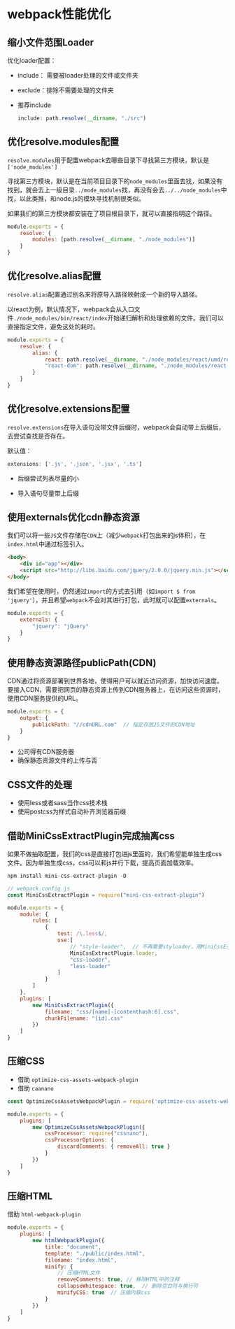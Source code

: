 # webpack性能优化

## 缩小文件范围Loader

优化loader配置：

* include： 需要被loader处理的文件或文件夹

* exclude：排除不需要处理的文件夹

* 推荐include

  ``````javascript
  include: path.resolve(__dirname, "./src")
  ``````

  

## 优化resolve.modules配置

`resolve.modules`用于配置webpack去哪些目录下寻找第三方模块，默认是`['node_modules']`

寻找第三方模块，默认是在当前项目目录下的`node_modules`里面去找，如果没有找到，就会去上一级目录`../mode_modules`找，再没有会去`../../node_modules`中找，以此类推，和node.js的模块寻找机制很类似。

如果我们的第三方模块都安装在了项目根目录下，就可以直接指明这个路径。

``````javascript
module.exports = {
    resolve: {
        modules: [path.resolve(__dirname, "./node_modules")]
    }
}
``````



## 优化resolve.alias配置

`resolve.alias`配置通过别名来将原导入路径映射成一个新的导入路径。

以react为例，默认情况下，webpack会从入口文件`./node_modules/bin/react/index`开始递归解析和处理依赖的文件。我们可以直接指定文件，避免这处的耗时。

``````javascript
module.exports = {
    resolve: {
        alias: {
            react: path.resolve(__dirname, "./node_modules/react/umd/react.production.min.js"),
            "react-dom": path.resolve(__dirname, "./node_modules/react-dom/umd/react-dom.production.min.js")
        }
    }
}
``````



## 优化resolve.extensions配置

`resolve.extensions`在导入语句没带文件后缀时，webpack会自动带上后缀后，去尝试查找是否存在。

默认值：

``````javascript
extensions: ['.js', '.json', '.jsx', '.ts']
``````

* 后缀尝试列表尽量的小

* 导入语句尽量带上后缀

  

## 使用externals优化cdn静态资源

我们可以将一些`JS`文件存储在`CDN`上（减少`webpack`打包出来的js体积），在`index.html`中通过标签引入。

``````html
<body>
    <div id="app"></div>
    <script src="http://libs.baidu.com/jquery/2.0.0/jquery.min.js"></script>
</body>
``````

我们希望在使用时，仍然通过`import`的方式去引用（如`import $ from 'jquery'`），并且希望`webpack`不会对其进行打包，此时就可以配置`externals`。

``````javascript
module.exports = {
    externals: {
        "jquery": "jQuery"
    }
}
``````



## 使用静态资源路径publicPath(CDN)

CDN通过将资源部署到世界各地，使得用户可以就近访问资源，加快访问速度。要接入CDN，需要把网页的静态资源上传到CDN服务器上，在访问这些资源时，使用CDN服务提供的URL。

``````javascript
module.exports = {
    output: {
        publickPath: "//cdnURL.com"  // 指定存放JS文件的CDN地址
    }
}
``````

* 公司得有CDN服务器
* 确保静态资源文件的上传与否



## CSS文件的处理

* 使用less或者sass当作css技术栈
* 使用postcss为样式自动补齐浏览器前缀



## 借助MiniCssExtractPlugin完成抽离css

如果不做抽取配置，我们的css是直接打包进js里面的，我们希望能单独生成css文件。因为单独生成css，css可以和js并行下载，提高页面加载效率。

``````javascript
npm install mini-css-extract-plugin -D

// webpack.config.js
const MiniCssExtractPlugin = require("mini-css-extract-plugin")

module.exports = {
    module: {
        rules: [
            {
                test: /\.less$/,
                use:[
                    // "style-loader",  // 不再需要styloader，用MiniCssExtractPlugin.loader代替
                    MiniCssExtractPlugin.loader,
                    "css-loader",
                    "less-loader"
                ]
            }
        ]
    },
    plugins: [
        new MiniCssExtractPlugin({
            filename: "css/[name]-[contenthash:6].css",
            chunkFilename: "[id].css"
        })
    ]
}
``````



## 压缩CSS

* 借助 `optimize-css-assets-webpack-plugin`
* 借助 `caanano`

``````javascript
const OptimizeCssAssetsWebpackPlugin = require('optimize-css-assets-webpack-plugin')

module.exports = {
    plugins: [
        new OptimizeCssAssetsWebpackPlugin({
            cssProcessor: require("cssnano"),
            cssProcessorOptions: {
                discardComments: { removeAll: true }
            }
        })
    ]
}
``````



## 压缩HTML

借助 `html-webpack-plugin`

``````javascript
module.exports = {
    plugins: [
        new htmlWebpackPlugin({
            title: "document",
            template: "./public/index.html",
            filename: "index.html",
            minify: {
                // 压缩HTML文件
                removeComments: true, // 移除HTML中的注释
                collapseWhitespace: true,  // 删除空白符与换行符
                minifyCSS: true  // 压缩内联css
            }
        })
    ]
}
``````

